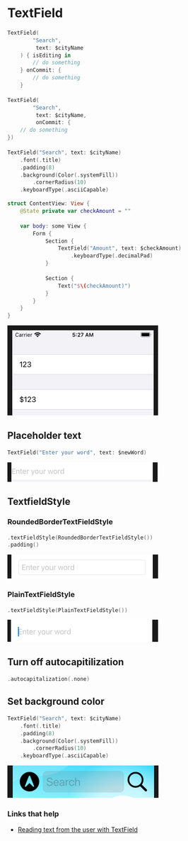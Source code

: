 # TextField

```swift
TextField(
        "Search",
         text: $cityName
    ) { isEditing in
        // do something
    } onCommit: {
        // do something
    }
    
TextField(
        "Search",
         text: $cityName,
         onCommit: {
	// do something        
})

TextField("Search", text: $cityName) 
    .font(.title)
    .padding(8)
    .background(Color(.systemFill))
        .cornerRadius(10)
    .keyboardType(.asciiCapable)
```

```swift
struct ContentView: View {
    @State private var checkAmount = ""
    
    var body: some View {
        Form {
            Section {
                TextField("Amount", text: $checkAmount)
                    .keyboardType(.decimalPad)
            }

            Section {
                Text("$\(checkAmount)")
            }
        }
    }
}
```

![](images/1.png)

## Placeholder text

```swift
TextField("Enter your word", text: $newWord)
```

![](images/2.png)

## TextfieldStyle

### RoundedBorderTextFieldStyle

```swift
.textFieldStyle(RoundedBorderTextFieldStyle())
.padding()
```

![](images/3.png)

### PlainTextFieldStyle

```swift
.textFieldStyle(PlainTextFieldStyle())
```

![](images/4.png)

## Turn off autocapitilization

```swift
.autocapitalization(.none)
```

## Set background color

```swift
TextField("Search", text: $cityName)
    .font(.title)
    .padding(8)
    .background(Color(.systemFill))
        .cornerRadius(10)
    .keyboardType(.asciiCapable)
```

![](images/5.png)

### Links that help

- [Reading text from the user with TextField](https://www.hackingwithswift.com/books/ios-swiftui/reading-text-from-the-user-with-textfield)
